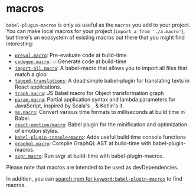 # macros

`babel-plugin-macros` is only as useful as the `macros` you add to your project.
You can make local macros for your project (`import a from './a.macro'`), but
there's an ecosystem of existing macros out there that you might find interesting:

* [`preval.macro`](https://www.npmjs.com/package/preval.macro): Pre-evaluate code at build-time
* [`codegen.macro`](https://www.npmjs.com/package/codegen.macro): 💥 Generate code at build-time
* [`import-all.macro`](https://www.npmjs.com/package/import-all.macro): A babel-macro that allows you to import all files that match a glob
* [`tagged-translations`](https://www.npmjs.com/package/tagged-translations): A dead simple babel-plugin for translating texts in React applications.
* [`traph.macro`](https://www.npmjs.com/package/traph.macro): JS Babel macro for Object transformation graph
* [`param.macro`](https://www.npmjs.com/package/param.macro): Partial application syntax and lambda parameters for JavaScript, inspired by Scala's `_` & Kotlin's it.
* [`ms.macro`](https://www.npmjs.com/package/ms.macro): Convert various time formats to milliseconds at build time in Babel.
* [`react-emotion/macro`](https://github.com/emotion-js/emotion/tree/78fea2d2eb74269645b28fe12392ecc09882f55f/packages/babel-plugin-emotion#babel-macros): Babel plugin for the minification and optimization of emotion styles.
* [`babel-plugin-console/macro`](https://www.npmjs.com/package/babel-plugin-console): Adds useful build time console functions
* [`graphql.macro`](https://github.com/evenchange4/graphql.macro): Compile GraphQL AST at build-time with babel-plugin-macros.
* [`svgr.macro`](https://github.com/evenchange4/svgr.macro): Run svgr at build-time with babel-plugin-macros.

Please note that macros are intended to be used as devDependencies.

In addition, you can
[search npm for `keyword:babel-plugin-macros`](https://www.npmjs.com/search?q=keywords:babel-plugin-macros)
to find macros.
